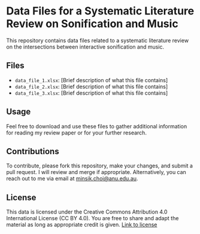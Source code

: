 # Data Files for a Systematic Literature Review on Sonification and Music

This repository contains data files related to a systematic literature review on the intersections between interactive sonification and music.

## Files
- `data_file_1.xlsx`: [Brief description of what this file contains]
- `data_file_2.xlsx`: [Brief description of what this file contains]
- `data_file_3.xlsx`: [Brief description of what this file contains]

## Usage
Feel free to download and use these files to gather additional information for reading my review paper or for your further research.

## Contributions
To contribute, please fork this repository, make your changes, and submit a pull request. I will review and merge if appropriate. Alternatively, you can reach out to me via email at [minsik.choi@anu.edu.au](mailto:minsik.choi@anu.edu.au).

## License
This data is licensed under the Creative Commons Attribution 4.0 International License (CC BY 4.0). You are free to share and adapt the material as long as appropriate credit is given. [Link to license](https://creativecommons.org/licenses/by/4.0/)
